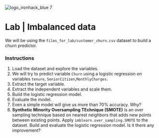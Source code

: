 ![logo_ironhack_blue 7](https://user-images.githubusercontent.com/23629340/40541063-a07a0a8a-601a-11e8-91b5-2f13e4e6b441.png)

# Lab | Imbalanced data

We will be using the `files_for_lab/customer_churn.csv` dataset to build a churn predictor.

### Instructions

1. Load the dataset and explore the variables.
2. We will try to predict variable `Churn` using a logistic regression on variables `tenure`, `SeniorCitizen`,`MonthlyCharges`.
3. Extract the target variable.
4. Extract the independent variables and scale them.
5. Build the logistic regression model.
6. Evaluate the model.
7. Even a simple model will give us more than 70% accuracy. Why?
8. **Synthetic Minority Oversampling TEchnique (SMOTE)** is an over sampling technique based on nearest neighbors that adds new points between existing points. Apply `imblearn.over_sampling.SMOTE` to the dataset. Build and evaluate the logistic regression model. Is it there any improvement?
